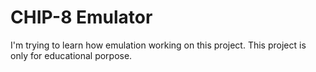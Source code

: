 # CHIP-8 Emulator

I'm trying to learn how emulation working on this project.
This project is only for educational porpose.
